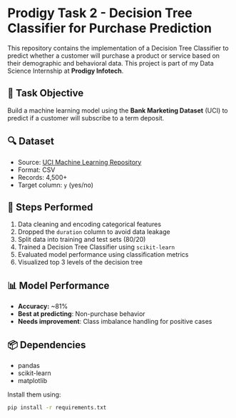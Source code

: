 
# Prodigy Task 2 - Decision Tree Classifier for Purchase Prediction

This repository contains the implementation of a Decision Tree Classifier to predict whether a customer will purchase a product or service based on their demographic and behavioral data. This project is part of my Data Science Internship at **Prodigy Infotech**.

## 📌 Task Objective

Build a machine learning model using the **Bank Marketing Dataset** (UCI) to predict if a customer will subscribe to a term deposit.

## 🔍 Dataset

- Source: [UCI Machine Learning Repository](https://archive.ics.uci.edu/ml/datasets/Bank+Marketing)
- Format: CSV
- Records: 4,500+
- Target column: `y` (yes/no)

## 🧠 Steps Performed

1. Data cleaning and encoding categorical features
2. Dropped the `duration` column to avoid data leakage
3. Split data into training and test sets (80/20)
4. Trained a Decision Tree Classifier using `scikit-learn`
5. Evaluated model performance using classification metrics
6. Visualized top 3 levels of the decision tree

## 📊 Model Performance

- **Accuracy:** ~81%
- **Best at predicting**: Non-purchase behavior
- **Needs improvement**: Class imbalance handling for positive cases

## 📦 Dependencies

- pandas
- scikit-learn
- matplotlib

Install them using:

```bash
pip install -r requirements.txt
